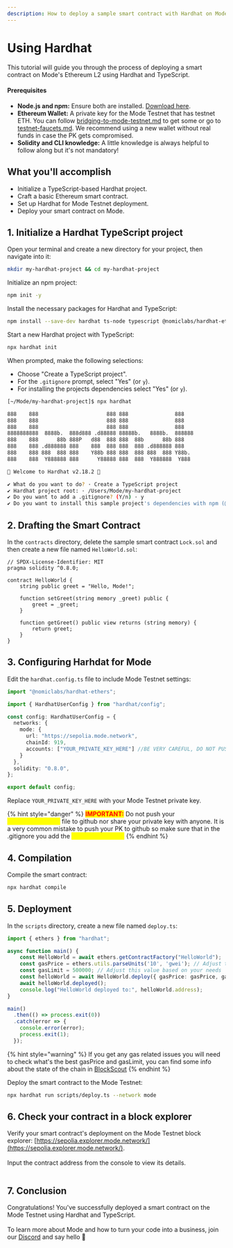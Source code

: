 ```yaml
---
description: How to deploy a sample smart contract with Hardhat on Mode
---
```


# Using Hardhat

This tutorial will guide you through the process of deploying a smart contract on Mode's Ethereum L2 using Hardhat and TypeScript.

#### Prerequisites

* **Node.js and npm:** Ensure both are installed. [Download here](https://nodejs.org/).
* **Ethereum Wallet:** A private key for the Mode Testnet that has testnet ETH. You can follow [bridging-to-mode-testnet.md](../../user-guides/bridge/bridging-to-mode-testnet.md "mention") to get some or go to [testnet-faucets.md](../../tools/testnet-faucets.md "mention"). We recommend using a new wallet without real funds in case the PK gets compromised.
* **Solidity and CLI knowledge:** A little knowledge is always helpful to follow along but it's not mandatory!

## What you'll accomplish

* Initialize a TypeScript-based Hardhat project.
* Craft a basic Ethereum smart contract.
* Set up Hardhat for Mode Testnet deployment.
* Deploy your smart contract on Mode.

## 1. Initialize a Hardhat TypeScript project&#x20;

Open your terminal and create a new directory for your project, then navigate into it:

```bash
mkdir my-hardhat-project && cd my-hardhat-project
```

Initialize an npm project:

```bash
npm init -y
```

Install the necessary packages for Hardhat and TypeScript:

```bash
npm install --save-dev hardhat ts-node typescript @nomiclabs/hardhat-ethers ethers
```

Start a new Hardhat project with TypeScript:

```bash
npx hardhat init
```

When prompted, make the following selections:

* Choose "Create a TypeScript project".
* For the `.gitignore` prompt, select "Yes" (or `y`).
* For installing the projects dependencies select "Yes" (or `y`).

```bash
[~/Mode/my-hardhat-project]$ npx hardhat

888    888                      888 888               888
888    888                      888 888               888
888    888                      888 888               888
8888888888  8888b.  888d888 .d88888 88888b.   8888b.  888888
888    888      88b 888P   d88  888 888  88b      88b 888
888    888 .d888888 888    888  888 888  888 .d888888 888
888    888 888  888 888    Y88b 888 888  888 888  888 Y88b.
888    888  Y888888 888      Y88888 888  888  Y888888  Y888

👷 Welcome to Hardhat v2.18.2 👷‍

✔ What do you want to do? · Create a TypeScript project
✔ Hardhat project root: · /Users/Mode/my-hardhat-project
✔ Do you want to add a .gitignore? (Y/n) · y
✔ Do you want to install this sample project's dependencies with npm (@nomicfoundation/hardhat-toolbox)? (Y/n) · y
```

## 2. Drafting the Smart Contract

&#x20;In the `contracts` directory,  delete the sample smart contract `Lock.sol` and then create a new file named `HelloWorld.sol`:&#x20;

```solidity
// SPDX-License-Identifier: MIT
pragma solidity ^0.8.0;

contract HelloWorld {
    string public greet = "Hello, Mode!";

    function setGreet(string memory _greet) public {
        greet = _greet;
    }

    function getGreet() public view returns (string memory) {
        return greet;
    }
}
```

## 3. Configuring Harhdat for Mode

&#x20;Edit the `hardhat.config.ts` file to include Mode Testnet settings:

```typescript
import "@nomiclabs/hardhat-ethers";

import { HardhatUserConfig } from "hardhat/config";

const config: HardhatUserConfig = {
  networks: {
    mode: {
      url: "https://sepolia.mode.network",
      chainId: 919,
      accounts: ["YOUR_PRIVATE_KEY_HERE"] //BE VERY CAREFUL, DO NOT PUSH THIS TO GITHUB
    }
  },
  solidity: "0.8.0",
};

export default config;
```

Replace `YOUR_PRIVATE_KEY_HERE` with your Mode Testnet private key.

{% hint style="danger" %}
<mark style="color:red;">**IMPORTANT:**</mark> Do not push your <mark style="color:yellow;">`hardhat.config.ts`</mark> file to github nor share your private key with anyone. It is a very common mistake to push your PK to github so make sure that in the .gitignore you add the <mark style="color:yellow;">`hardhat.config.ts`</mark>
{% endhint %}

## 4. Compilation

Compile the smart contract:

```bash
npx hardhat compile
```

## 5. Deployment&#x20;

In the `scripts` directory, create a new file named `deploy.ts`:

```typescript
import { ethers } from "hardhat";

async function main() {
    const HelloWorld = await ethers.getContractFactory("HelloWorld");
    const gasPrice = ethers.utils.parseUnits('10', 'gwei'); // Adjust the '10' as needed
    const gasLimit = 500000; // Adjust this value based on your needs
    const helloWorld = await HelloWorld.deploy({ gasPrice: gasPrice, gasLimit: gasLimit });
    await helloWorld.deployed();
    console.log("HelloWorld deployed to:", helloWorld.address);
}

main()
  .then(() => process.exit(0))
  .catch(error => {
    console.error(error);
    process.exit(1);
  });
```

{% hint style="warning" %}
If you get any gas related issues you will need to check what's the best gasPrice and gasLimit, you can find some info about the state of the chain in [BlockScout](https://sepolia.explorer.mode.network/)
{% endhint %}

Deploy the smart contract to the Mode Testnet:

```bash
npx hardhat run scripts/deploy.ts --network mode
```

####

## 6. Check your contract in a block explorer&#x20;

Verify your smart contract's deployment on the Mode Testnet block explorer: [https://sepolia.explorer.mode.network/](https://sepolia.explorer.mode.network/). \
\
Input the contract address from the console to view its details.

<figure><img src="../../.gitbook/assets/image (15).png" alt=""><figcaption></figcaption></figure>

## 7. Conclusion

Congratulations! You've successfully deployed a smart contract on the Mode Testnet using Hardhat and TypeScript.\
\
To learn more about Mode and how to turn your code into a business, join our [Discord](https://discord.gg/modenetworkofficial) and say hello 👋
